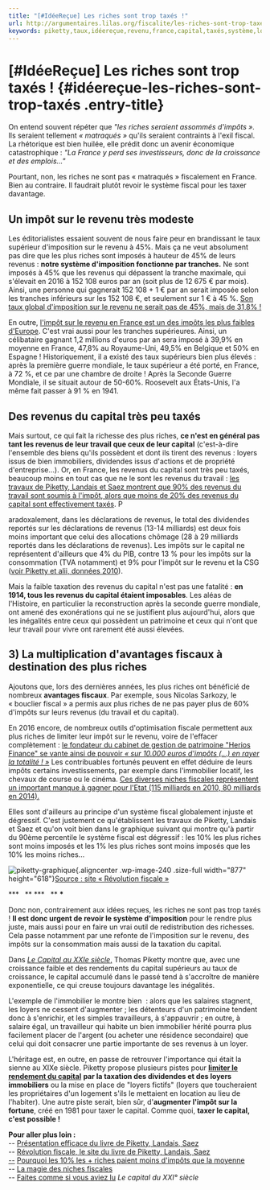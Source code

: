 ```yaml
---
title: "[#IdéeReçue] Les riches sont trop taxés !"
url: http://argumentaires.lilas.org/fiscalite/les-riches-sont-trop-taxes/
keywords: piketty,taux,idéereçue,revenu,france,capital,taxés,système,loyers,riches,travail,revenus
---
```

\[\#IdéeReçue\] Les riches sont trop taxés ! {#idéereçue-les-riches-sont-trop-taxés .entry-title}
============================================

On entend souvent répéter que *"les riches seraient assommés d'impôts ».* Ils seraient tellement *« matraqués »* qu'ils seraient contraints à l'exil fiscal. La rhétorique est bien huilée, elle prédit donc un avenir économique catastrophique : *"La France y perd ses investisseurs, donc de la croissance et des emplois..."*

Pourtant, non, les riches ne sont pas « matraqués » fiscalement en France. Bien au contraire. Il faudrait plutôt revoir le système fiscal pour les taxer davantage.

**Un impôt sur le revenu très modeste**
---------------------------------------

Les éditorialistes essaient souvent de nous faire peur en brandissant le taux supérieur d'imposition sur le revenu à 45%. Mais ça ne veut absolument pas dire que les plus riches sont imposés à hauteur de 45% de leurs revenus : **notre système d'imposition fonctionne par tranches.** Ne sont imposés à 45% que les revenus qui dépassent la tranche maximale, qui s'élevait en 2016 à 152 108 euros par an (soit plus de 12 675 € par mois). Ainsi, une personne qui gagnerait 152 108 + 1 € par an serait imposée selon les tranches inférieurs sur les 152 108 €, et seulement sur 1 € à 45 %. [Son taux global d'imposition sur le revenu ne serait pas de 45%, mais de 31,8% !](http://www3.finances.gouv.fr/calcul_impot/2016/index.htm)

En outre, [l'impôt sur le revenu en France est un des impôts les plus faibles d'Europe](https://www.hellolife.fr/article/impot-sur-le-revenu-top-10-des-pays-ou-l-on-paie-le-plus_a3639/1). C'est vrai aussi pour les tranches supérieures. Ainsi, un célibataire gagnant 1,2 millions d'euros par an sera imposé à 39,9% en moyenne en France, 47,8% au Royaume-Uni, 49,5% en Belgique et 50% en Espagne ! Historiquement, il a existé des taux supérieurs bien plus élevés : après la première guerre mondiale, le taux supérieur a été porté, en France, à 72 %, et ce par une chambre de droite ! Après la Seconde Guerre Mondiale, il se situait autour de 50-60%. Roosevelt aux États-Unis, l'a même fait passer à 91 % en 1941.

**Des revenus du capital très peu taxés**
-----------------------------------------

Mais surtout, ce qui fait la richesse des plus riches, **ce n'est en général pas tant les revenus de leur travail que ceux de leur capital** (c'est-à-dire l'ensemble des biens qu'ils possèdent et dont ils tirent des revenus : loyers issus de bien immobiliers, dividendes issus d'actions et de propriété d'entreprise...). Or, en France, les revenus du capital sont très peu taxés, beaucoup moins en tout cas que ne le sont les revenus du travail : [les travaux de Piketty, Landais et Saez montrent que 90% des revenus du travail sont soumis à l'impôt, alors que moins de 20% des revenus du capital sont effectivement taxés](http://www.revolution-fiscale.fr/medias/Nouvel_Obs_20%20janvier_2011.pdf). P

aradoxalement, dans les déclarations de revenus, le total des dividendes reportés sur les déclarations de revenus (13-14 milliards) est deux fois moins important que celui des allocations chômage (28 à 29 milliards reportés dans les déclarations de revenus). Les impôts sur le capital ne représentent d'ailleurs que 4% du PIB, contre 13 % pour les impôts sur la consommation (TVA notamment) et 9% pour l'impôt sur le revenu et la CSG ([voir Piketty et alii, données 2010](http://www.revolution-fiscale.fr/medias/Nouvel_Obs_20%20janvier_2011.pdf)).

Mais la faible taxation des revenus du capital n'est pas une fatalité : **en 1914, tous les revenus du capital étaient imposables**. Les aléas de l'Histoire, en particulier la reconstruction après la seconde guerre mondiale, ont amené des exonérations qui ne se justifient plus aujourd'hui, alors que les inégalités entre ceux qui possèdent un patrimoine et ceux qui n'ont que leur travail pour vivre ont rarement été aussi élevées.

**3) La multiplication d'avantages fiscaux à destination des plus riches**
--------------------------------------------------------------------------

Ajoutons que, lors des dernières années, les plus riches ont bénéficié de nombreux **avantages fiscaux**. Par exemple, sous Nicolas Sarkozy, le « bouclier fiscal » a permis aux plus riches de ne pas payer plus de 60% d'impôts sur leurs revenus (du travail et du capital).

En 2016 encore, de nombreux outils d'optimisation fiscale permettent aux plus riches de limiter leur impôt sur le revenu, voire de l'effacer complètement : [le fondateur du cabinet de gestion de patrimoine "Herios Finance" se vante ainsi de pouvoir *« sur 10.000 euros d'impôts (...) en rayer la totalité ! »*](http://www.politique-actu.com/osons/niches-fiscales-faut-sauver-riches/282099/) Les contribuables fortunés peuvent en effet déduire de leurs impôts certains investissements, par exemple dans l'immobilier locatif, les chevaux de course ou le cinéma. [Ces diverses niches fiscales représentent un important manque à gagner pour l'Etat (115 milliards en 2010, 80 milliards en 2014).](http://www.lemonde.fr/argent/article/2013/11/29/la-magie-des-niches-fiscales-ou-comment-faire-disparaitre-l-impot_3522609_1657007.html#Z4ZyuP8cD2iViaYg.99)

Elles sont d'ailleurs au principe d'un système fiscal globalement injuste et dégressif. C'est justement ce qu'établissent les travaux de Piketty, Landais et Saez et qu'on voit bien dans le graphique suivant qui montre qu'à partir du 90ème percentile le système fiscal est dégressif : les 10% les plus riches sont moins imposés et les 1% les plus riches sont moins imposés que les 10% les moins riches...

![piketty-graphique](http://argumentaires.lilas.org/wp-content/uploads/2017/01/piketty-graphique.jpg){.aligncenter .wp-image-240 .size-full width="877" height="618"}[Source : site « Révolution fiscale »](http://www.revolution-fiscale.fr/le-systeme-actuel/des-impots-progressifs-/11-un-systeme-fiscal-faiblement-progressifou-franchement-regressif-)

**\*   ** **\*   ** **\***

Donc non, contrairement aux idées reçues, les riches ne sont pas trop taxés ! **Il est donc urgent de revoir le système d'imposition** pour le rendre plus juste, mais aussi pour en faire un vrai outil de redistribution des richesses. Cela passe notamment par une refonte de l'imposition sur le revenu, des impôts sur la consommation mais aussi de la taxation du capital.

Dans [*Le Capital au XXIe siècle*,](http://www.challenges.fr/economie/le-capital-au-xxie-siecle-faites-comme-si-vous-alliez-lu-le-best-seller-de-piketty_17908) Thomas Piketty montre que, avec une croissance faible et des rendements du capital supérieurs au taux de croissance, le capital accumulé dans le passé tend à s'accroître de manière exponentielle, ce qui creuse toujours davantage les inégalités.

L'exemple de l'immobilier le montre bien  : alors que les salaires stagnent, les loyers ne cessent d'augmenter ; les détenteurs d'un patrimoine tendent donc à s'enrichir, et les simples travailleurs, à s'appauvrir ; en outre, à salaire égal, un travailleur qui habite un bien immobilier hérité pourra plus facilement placer de l'argent (ou acheter une résidence secondaire) que celui qui doit consacrer une partie importante de ses revenus à un loyer.

L'héritage est, en outre, en passe de retrouver l'importance qui était la sienne au XIXe siècle. Piketty propose plusieurs pistes pour [**limiter le rendement du capital**](http://www.alternatives-economiques.fr/il-faut-un-impot-mondial-sur-le-patrimoine_fr_art_1340_70863.html) **par la taxation des dividendes et des loyers immobiliers** ou la mise en place de "loyers fictifs" (loyers que toucheraient les propriétaires d'un logement s'ils le mettaient en location au lieu de l'habiter). Une autre piste serait, bien sûr, d'**augmenter l'impôt sur la fortune**, créé en 1981 pour taxer le capital. Comme quoi, **taxer le capital, c'est possible !**

**Pour aller plus loin :**\
-- [Présentation efficace du livre de Piketty, Landais, Saez](http://www.revolution-fiscale.fr/medias/Nouvel_Obs_20%20janvier_2011.pdf)[\
](http://www.revolution-fiscale.fr/medias/Nouvel_Obs_20%20janvier_2011.pdf)-- [Révolution fiscale, le site du livre de Piketty, Landais, Saez](http://www.revolution-fiscale.fr/)[\
--](http://www.revolution-fiscale.fr/) [Pourquoi les 10% les + riches paient moins d'impôts que la moyenne](http://bercy.blog.lemonde.fr/2011/01/20/les-10-de-francais-les-plus-riches-detiennent-62-du-patrimoine/)\
-- [La magie des niches fiscales](http://www.lemonde.fr/argent/article/2013/11/29/la-magie-des-niches-fiscales-ou-comment-faire-disparaitre-l-impot_3522609_1657007.html#Z4ZyuP8cD2iViaYg.99)\
-- [Faites comme si vous aviez lu](http://www.challenges.fr/economie/le-capital-au-xxie-siecle-faites-comme-si-vous-alliez-lu-le-best-seller-de-piketty_17908) *Le capital du XXI° siècle*
